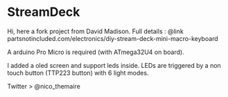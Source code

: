 # StreamDeck

Hi, here a fork project from David Madison.
Full details : @link partsnotincluded.com/electronics/diy-stream-deck-mini-macro-keyboard

A arduino Pro Micro is required (with ATmega32U4 on board).

I added a oled screen and support leds inside. LEDs are triggered by a non touch button (TTP223 button) with 6 light modes.


Twitter > @nico_themaire
